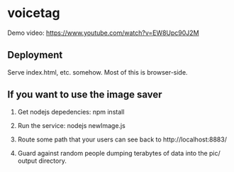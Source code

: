 voicetag
========

Demo video: https://www.youtube.com/watch?v=EW8Upc90J2M

Deployment
----------
Serve index.html, etc. somehow. Most of this is browser-side.

If you want to use the image saver
----------------------------------

1. Get nodejs depedencies: 
  npm install
  
2. Run the service:
  nodejs newImage.js
  
3. Route some path that your users can see back to http://localhost:8883/

4. Guard against random people dumping terabytes of data into the pic/ output directory.
